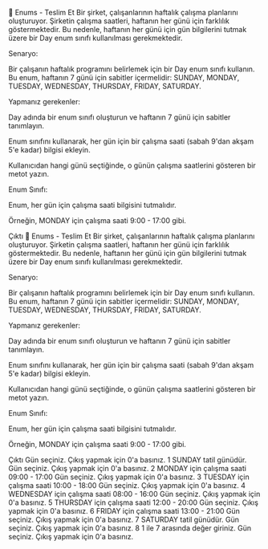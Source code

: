 📂 Enums - Teslim Et Bir şirket, çalışanlarının haftalık çalışma planlarını oluşturuyor. Şirketin çalışma saatleri, haftanın her günü için farklılık göstermektedir. Bu nedenle, haftanın her günü için gün bilgilerini tutmak üzere bir Day enum sınıfı kullanılması gerekmektedir.

Senaryo:

Bir çalışanın haftalık programını belirlemek için bir Day enum sınıfı kullanın. Bu enum, haftanın 7 günü için sabitler içermelidir: SUNDAY, MONDAY, TUESDAY, WEDNESDAY, THURSDAY, FRIDAY, SATURDAY.

Yapmanız gerekenler:

Day adında bir enum sınıfı oluşturun ve haftanın 7 günü için sabitler tanımlayın.

Enum sınıfını kullanarak, her gün için bir çalışma saati (sabah 9'dan akşam 5'e kadar) bilgisi ekleyin.

Kullanıcıdan hangi günü seçtiğinde, o günün çalışma saatlerini gösteren bir metot yazın.

Enum Sınıfı:

Enum, her gün için çalışma saati bilgisini tutmalıdır.

Örneğin, MONDAY için çalışma saati 9:00 - 17:00 gibi.

Çıktı
📂 Enums - Teslim Et Bir şirket, çalışanlarının haftalık çalışma planlarını oluşturuyor. Şirketin çalışma saatleri, haftanın her günü için farklılık göstermektedir. Bu nedenle, haftanın her günü için gün bilgilerini tutmak üzere bir Day enum sınıfı kullanılması gerekmektedir.

Senaryo:

Bir çalışanın haftalık programını belirlemek için bir Day enum sınıfı kullanın. Bu enum, haftanın 7 günü için sabitler içermelidir: SUNDAY, MONDAY, TUESDAY, WEDNESDAY, THURSDAY, FRIDAY, SATURDAY.

Yapmanız gerekenler:

Day adında bir enum sınıfı oluşturun ve haftanın 7 günü için sabitler tanımlayın.

Enum sınıfını kullanarak, her gün için bir çalışma saati (sabah 9'dan akşam 5'e kadar) bilgisi ekleyin.

Kullanıcıdan hangi günü seçtiğinde, o günün çalışma saatlerini gösteren bir metot yazın.

Enum Sınıfı:

Enum, her gün için çalışma saati bilgisini tutmalıdır.

Örneğin, MONDAY için çalışma saati 9:00 - 17:00 gibi.

Çıktı
Gün seçiniz. Çıkış yapmak için 0'a basınız.
1
SUNDAY tatil günüdür.
Gün seçiniz. Çıkış yapmak için 0'a basınız.
2
MONDAY için çalışma saati 09:00 - 17:00
Gün seçiniz. Çıkış yapmak için 0'a basınız.
3
TUESDAY için çalışma saati 10:00 - 18:00
Gün seçiniz. Çıkış yapmak için 0'a basınız.
4
WEDNESDAY için çalışma saati 08:00 - 16:00
Gün seçiniz. Çıkış yapmak için 0'a basınız.
5
THURSDAY için çalışma saati 12:00 - 20:00
Gün seçiniz. Çıkış yapmak için 0'a basınız.
6
FRIDAY için çalışma saati 13:00 - 21:00
Gün seçiniz. Çıkış yapmak için 0'a basınız.
7
SATURDAY tatil günüdür.
Gün seçiniz. Çıkış yapmak için 0'a basınız.
8
1 ile 7 arasında değer giriniz.
Gün seçiniz. Çıkış yapmak için 0'a basınız.
